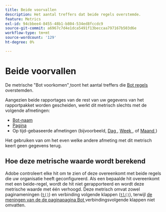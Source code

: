 ```yaml
---
title: Beide voorvallen
description: Het aantal treffers dat beide regels overstemde.
feature: Metrics
exl-id: 94cbbee4-8455-48b1-b804-534ed8fccdc9
source-git-commit: a6967c7d4e1dca5491f13beccaa797167b503d6e
workflow-type: tm+mt
source-wordcount: '129'
ht-degree: 0%

---
```


# Beide voorvallen

De metrische &quot;Bot voorkomen&quot;[ ](overview.md) toont het aantal treffers die [ Bot regels ](/help/admin/tools/manage-rs/edit-settings/general/bot-removal/bot-rules.md) overstemden.

Aangezien beide rapportages van de rest van uw gegevens van het rapportpakket worden gescheiden, werkt dit metrisch slechts met de volgende afmetingen:

* [Bot-naam](../dimensions/bot-name.md)
* [Pagina](../dimensions/page.md)
* Op tijd-gebaseerde afmetingen (bijvoorbeeld, [ Dag ](../dimensions/day.md), [ Week ](../dimensions/week.md), of [ Maand ](../dimensions/month.md))

Het gebruiken van om het even welke andere afmeting met dit metrisch keert geen gegevens terug.

## Hoe deze metrische waarde wordt berekend

Adobe controleert elke hit om te zien of deze overeenkomt met beide regels die uw organisatie heeft geconfigureerd. Als een bepaalde hit overeenkomt met een beide-regel, wordt de hit niet gerapporteerd en wordt deze metrische waarde met één verhoogd. Deze metrisch omvat zowel paginameningen ([`t()`](/help/implement/vars/functions/t-method.md)) en verbinding volgende klappen ([`tl()`](/help/implement/vars/functions/tl-method.md)), terwijl [ de meningen van de de paginapagina Bot ](bot-page-views.md) verbindingsvolgende klappen niet omvatten.
